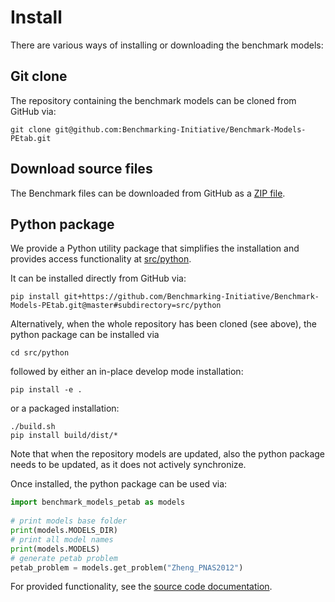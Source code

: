 # Install

There are various ways of installing or downloading the benchmark models:

## Git clone

The repository containing the benchmark models can be cloned from GitHub via:

    git clone git@github.com:Benchmarking-Initiative/Benchmark-Models-PEtab.git

## Download source files

The Benchmark files can be downloaded from GitHub as a
[ZIP file](https://github.com/Benchmarking-Initiative/Benchmark-Models-PEtab/archive/refs/heads/master.zip).

## Python package

We provide a Python utility package that simplifies the installation and
provides access functionality at [src/python](src/python).

It can be installed directly from GitHub via:

    pip install git+https://github.com/Benchmarking-Initiative/Benchmark-Models-PEtab.git@master#subdirectory=src/python

Alternatively, when the whole repository has been cloned (see above),
the python package can be installed via

    cd src/python

followed by either an in-place develop mode installation:

    pip install -e .

or a packaged installation:

    ./build.sh
    pip install build/dist/*

Note that when the repository models are updated, also the python package needs
to be updated, as it does not actively synchronize.

Once installed, the python package can be used via:

```python
import benchmark_models_petab as models
   
# print models base folder
print(models.MODELS_DIR)
# print all model names
print(models.MODELS)
# generate petab problem
petab_problem = models.get_problem("Zheng_PNAS2012")
```
    
For provided functionality, see the
[source code documentation](src/python/benchmark_models_petab).
